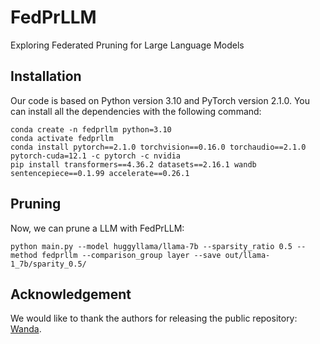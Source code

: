 # FedPrLLM
Exploring Federated Pruning for Large Language Models

## Installation

Our code is based on Python version 3.10 and PyTorch version 2.1.0. 
You can install all the dependencies with the following command:
```shell
conda create -n fedprllm python=3.10
conda activate fedprllm
conda install pytorch==2.1.0 torchvision==0.16.0 torchaudio==2.1.0 pytorch-cuda=12.1 -c pytorch -c nvidia
pip install transformers==4.36.2 datasets==2.16.1 wandb sentencepiece==0.1.99 accelerate==0.26.1
```

## Pruning

Now, we can prune a LLM with FedPrLLM:

```shell
python main.py --model huggyllama/llama-7b --sparsity_ratio 0.5 --method fedprllm --comparison_group layer --save out/llama-1_7b/sparity_0.5/
```

## Acknowledgement

We would like to thank the authors for releasing the public repository: [Wanda](https://github.com/locuslab/wanda).